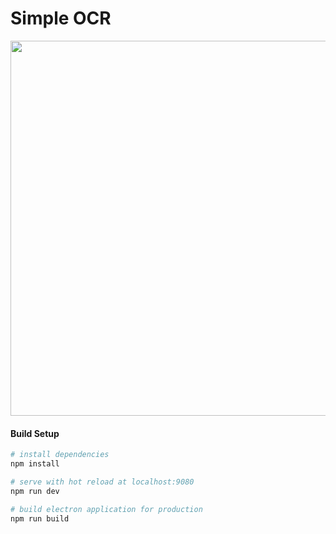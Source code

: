 # Simple OCR

<div align="center">
    <img src="https://i.imgur.com/f0U2adZ.png" width="600px">
</div>

#### Build Setup

``` bash
# install dependencies
npm install

# serve with hot reload at localhost:9080
npm run dev

# build electron application for production
npm run build


```
